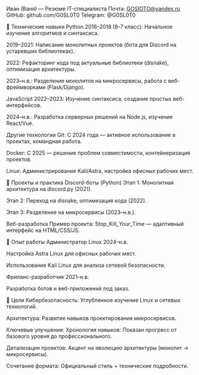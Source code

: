 Иван (Ваня) — Резюме IT-специалиста
Почта: GOSIOTO@yandex.ru
GitHub: github.com/G0SL0T0
Telegram: @G0SL0T0

🔹 Технические навыки
Python
2016–2018 (6-7 класс): Начальное изучение алгоритмов и синтаксиса.

2019–2021: Написание монолитных проектов (бота для Discord на устаревших библиотеках).

2022: Рефакторинг кода под актуальные библиотеки (disnake), оптимизация архитектуры.

2023–н.в.: Разделение монолитов на микросервисы, работа с веб-фреймворками (Flask/Django).

JavaScript
2022–2023: Изучение синтаксиса, создание простых веб-интерфейсов.

2024–н.в.: Разработка серверных решений на Node.js, изучение React/Vue.

Другие технологии
Git: С 2024 года — активное использование в проектах, командная работа.

Docker: С 2025 — решение проблем совместимости, контейнеризация проектов.

Linux: Администрирование Kali/Astra, настройка офисных рабочих мест.

🔹 Проекты и практика
Discord-боты (Python)
Этап 1: Монолитная архитектура на discord.py (2021).

Этап 2: Переход на disnake, оптимизация кода (2022).

Этап 3: Разделение на микросервисы (2023–н.в.).

Веб-разработка
Пример проекта: Stop_Kill_Your_Time — адаптивный интерфейс на HTML/CSS/JS.

🔹 Опыт работы
Администратор Linux
2024–н.в.

Настройка Astra Linux для офисных рабочих мест.

Использование Kali Linux для анализа сетевой безопасности.

Фриланс-разработчик
2021–н.в.

Разработка ботов и веб-приложений под заказ.

🔹 Цели
Кибербезопасность: Углубленное изучение Linux и сетевых технологий.

Архитектура: Развитие навыков проектирования микросервисов.

Ключевые улучшения:
Хронология навыков: Показан прогресс от базового уровня до профессионального.

Детализация проектов: Акцент на эволюцию архитектуры (монолит → микросервисы).

Сочетание формата: Официальный стиль + технические подробности.
